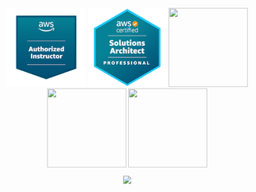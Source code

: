 <div style="text-align:center;">
<p style="text-align:center;">
<a href="https://www.credly.com/badges/e31a738b-b8be-456a-a915-e950cb16da08/public_url" target="_blank"><img src="Images/authorized-instructor.png" style="width: 160px; height: 160px;"></a>
<a href="https://www.credly.com/badges/23917ba1-229b-413a-8fcc-9a0054baa774/public_url" target="_blank"><img src="Images/aws-certified-solutions-architect-professional.png" style="width: 160px; height: 160px;"></a>
<a href="https://www.credly.com/badges/52636e21-405f-43b5-ac72-c9bf613b0db7/public_url" target="_blank"><img src="Images/aws-certified-devops-engineer-professional.png" style="width: 160px; height: 160px;"></a>
<a href="https://www.credly.com/badges/75fcee3b-d3b5-48d8-a73f-c023ec09b7bd/public_url" target="_blank"><img src="Images/aws-certified-sysops-administrator-associate.png" style="width: 160px; height: 160px;"></a>
<a href="https://www.credly.com/badges/87fe066c-2671-4e94-b24e-8058cd74db38/public_url" target="_blank"><img src="Images/aws-certified-solutions-architect-associate.png" style="width: 160px; height: 160px;"></a>
<p><img src="Images/devops.jpeg"></p>

</div>
